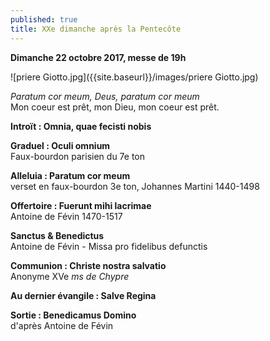 ```yaml
---
published: true
title: XXe dimanche après la Pentecôte
---
```

**Dimanche 22 octobre 2017, messe de 19h**  

![priere Giotto.jpg]({{site.baseurl}}/images/priere Giotto.jpg)

*Paratum cor meum, Deus, paratum cor meum*  
Mon coeur est prêt, mon Dieu, mon coeur est prêt.

**Introït : Omnia, quae fecisti nobis**  

**Graduel : Oculi omnium**  
Faux-bourdon parisien du 7e ton

**Alleluia : Paratum cor meum**  
verset en faux-bourdon 3e ton, Johannes Martini 1440-1498

**Offertoire : Fuerunt mihi lacrimae**  
Antoine de Févin 1470-1517

**Sanctus & Benedictus**  
Antoine de Févin - Missa pro fidelibus defunctis

**Communion : Christe nostra salvatio**  
Anonyme XVe *ms de Chypre*

**Au dernier évangile : Salve Regina**  

**Sortie : Benedicamus Domino**  
d'après Antoine de Févin
